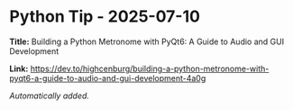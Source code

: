 # Python Tip - 2025-07-10

**Title:** Building a Python Metronome with PyQt6: A Guide to Audio and GUI Development

**Link:** https://dev.to/highcenburg/building-a-python-metronome-with-pyqt6-a-guide-to-audio-and-gui-development-4a0g

_Automatically added._

